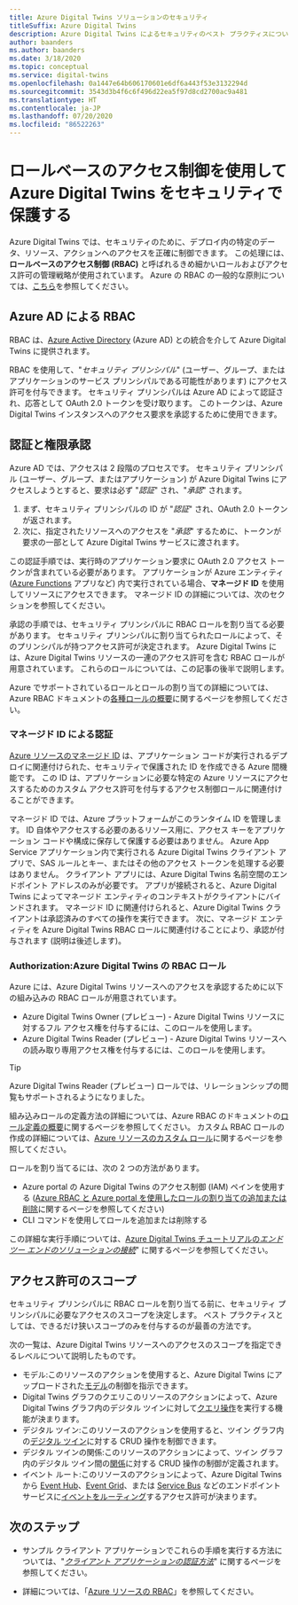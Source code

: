 ```yaml
---
title: Azure Digital Twins ソリューションのセキュリティ
titleSuffix: Azure Digital Twins
description: Azure Digital Twins によるセキュリティのベスト プラクティスについて説明します。
author: baanders
ms.author: baanders
ms.date: 3/18/2020
ms.topic: conceptual
ms.service: digital-twins
ms.openlocfilehash: 0a1447e64b606170601e6df6a443f53e3132294d
ms.sourcegitcommit: 3543d3b4f6c6f496d22ea5f97d8cd2700ac9a481
ms.translationtype: HT
ms.contentlocale: ja-JP
ms.lasthandoff: 07/20/2020
ms.locfileid: "86522263"
---
```

# <a name="secure-azure-digital-twins-with-role-based-access-control"></a>ロールベースのアクセス制御を使用して Azure Digital Twins をセキュリティで保護する

Azure Digital Twins では、セキュリティのために、デプロイ内の特定のデータ、リソース、アクションへのアクセスを正確に制御できます。 この処理には、**ロールベースのアクセス制御 (RBAC)** と呼ばれるきめ細かいロールおよびアクセス許可の管理戦略が使用されています。 Azure の RBAC の一般的な原則については、[こちら](../role-based-access-control/overview.md)を参照してください。

## <a name="rbac-through-azure-ad"></a>Azure AD による RBAC

RBAC は、[Azure Active Directory](../active-directory/fundamentals/active-directory-whatis.md) (Azure AD) との統合を介して Azure Digital Twins に提供されます。

RBAC を使用して、"*セキュリティ プリンシパル*" (ユーザー、グループ、またはアプリケーションのサービス プリンシパルである可能性があります) にアクセス許可を付与できます。 セキュリティ プリンシパルは Azure AD によって認証され、応答として OAuth 2.0 トークンを受け取ります。 このトークンは、Azure Digital Twins インスタンスへのアクセス要求を承認するために使用できます。

## <a name="authentication-and-authorization"></a>認証と権限承認

Azure AD では、アクセスは 2 段階のプロセスです。 セキュリティ プリンシパル (ユーザー、グループ、またはアプリケーション) が Azure Digital Twins にアクセスしようとすると、要求は必ず "*認証*" され、"*承認*" されます。 

1. まず、セキュリティ プリンシパルの ID が "*認証*" され、OAuth 2.0 トークンが返されます。
2. 次に、指定されたリソースへのアクセスを "*承認*" するために、トークンが要求の一部として Azure Digital Twins サービスに渡されます。

この認証手順では、実行時のアプリケーション要求に OAuth 2.0 アクセス トークンが含まれている必要があります。 アプリケーションが Azure エンティティ ([Azure Functions](../azure-functions/functions-overview.md) アプリなど) 内で実行されている場合、**マネージド ID** を使用してリソースにアクセスできます。 マネージド ID の詳細については、次のセクションを参照してください。

承認の手順では、セキュリティ プリンシパルに RBAC ロールを割り当てる必要があります。 セキュリティ プリンシパルに割り当てられたロールによって、そのプリンシパルが持つアクセス許可が決定されます。 Azure Digital Twins には、Azure Digital Twins リソースの一連のアクセス許可を含む RBAC ロールが用意されています。 これらのロールについては、この記事の後半で説明します。

Azure でサポートされているロールとロールの割り当ての詳細については、Azure RBAC ドキュメントの[各種ロールの概要](../role-based-access-control/rbac-and-directory-admin-roles.md)に関するページを参照してください。

### <a name="authentication-with-managed-identities"></a>マネージド ID による認証

[Azure リソースのマネージド ID](../active-directory/managed-identities-azure-resources/overview.md) は、アプリケーション コードが実行されるデプロイに関連付けられた、セキュリティで保護された ID を作成できる Azure 間機能です。 この ID は、アプリケーションに必要な特定の Azure リソースにアクセスするためのカスタム アクセス許可を付与するアクセス制御ロールに関連付けることができます。

マネージド ID では、Azure プラットフォームがこのランタイム ID を管理します。 ID 自体やアクセスする必要のあるリソース用に、アクセス キーをアプリケーション コードや構成に保存して保護する必要はありません。 Azure App Service アプリケーション内で実行される Azure Digital Twins クライアント アプリで、SAS ルールとキー、またはその他のアクセス トークンを処理する必要はありません。 クライアント アプリには、Azure Digital Twins 名前空間のエンドポイント アドレスのみが必要です。 アプリが接続されると、Azure Digital Twins によってマネージド エンティティのコンテキストがクライアントにバインドされます。 マネージド ID に関連付けられると、Azure Digital Twins クライアントは承認済みのすべての操作を実行できます。 次に、マネージド エンティティを Azure Digital Twins RBAC ロールに関連付けることにより、承認が付与されます (説明は後述します)。

### <a name="authorization-rbac-roles-for-azure-digital-twins"></a>Authorization:Azure Digital Twins の RBAC ロール

Azure には、Azure Digital Twins リソースへのアクセスを承認するために以下の組み込みの RBAC ロールが用意されています。
* Azure Digital Twins Owner (プレビュー) - Azure Digital Twins リソースに対するフル アクセス権を付与するには、このロールを使用します。
* Azure Digital Twins Reader (プレビュー) - Azure Digital Twins リソースへの読み取り専用アクセス権を付与するには、このロールを使用します。

> [!TIP]
> Azure Digital Twins Reader (プレビュー) ロールでは、リレーションシップの閲覧もサポートされるようになりました。

組み込みロールの定義方法の詳細については、Azure RBAC のドキュメントの[ロール定義の概要](../role-based-access-control/role-definitions.md)に関するページを参照してください。 カスタム RBAC ロールの作成の詳細については、[Azure リソースのカスタム ロール](../role-based-access-control/custom-roles.md)に関するページを参照してください。

ロールを割り当てるには、次の 2 つの方法があります。
* Azure portal の Azure Digital Twins のアクセス制御 (IAM) ペインを使用する ([Azure RBAC と Azure portal を使用したロールの割り当ての追加または削除](../role-based-access-control/role-assignments-portal.md)に関するページを参照してください)
* CLI コマンドを使用してロールを追加または削除する

この詳細な実行手順については、[Azure Digital Twins チュートリアルの*エンド ツー エンドのソリューションの接続*](tutorial-end-to-end.md)" に関するページを参照してください。

## <a name="permission-scopes"></a>アクセス許可のスコープ

セキュリティ プリンシパルに RBAC ロールを割り当てる前に、セキュリティ プリンシパルに必要なアクセスのスコープを決定します。 ベスト プラクティスとしては、できるだけ狭いスコープのみを付与するのが最善の方法です。

次の一覧は、Azure Digital Twins リソースへのアクセスのスコープを指定できるレベルについて説明したものです。
* モデル:このリソースのアクションを使用すると、Azure Digital Twins にアップロードされた[モデル](concepts-models.md)の制御を指示できます。
* Digital Twins グラフのクエリこのリソースのアクションによって、Azure Digital Twins グラフ内のデジタル ツインに対して[クエリ操作](concepts-query-language.md)を実行する機能が決まります。
* デジタル ツイン:このリソースのアクションを使用すると、ツイン グラフ内の[デジタル ツイン](concepts-twins-graph.md)に対する CRUD 操作を制御できます。
* デジタル ツインの関係:このリソースのアクションによって、ツイン グラフ内のデジタル ツイン間の[関係](concepts-twins-graph.md)に対する CRUD 操作の制御が定義されます。
* イベント ルート:このリソースのアクションによって、Azure Digital Twins から [Event Hub](../event-hubs/event-hubs-about.md)、[Event Grid](../event-grid/overview.md)、または [Service Bus](../service-bus-messaging/service-bus-messaging-overview.md) などのエンドポイント サービスに[イベントをルーティング](concepts-route-events.md)するアクセス許可が決まります。

## <a name="next-steps"></a>次のステップ

* サンプル クライアント アプリケーションでこれらの手順を実行する方法については、"[*クライアント アプリケーションの認証方法*](how-to-authenticate-client.md)" に関するページを参照してください。

* 詳細については、「[Azure リソースの RBAC](../role-based-access-control/overview.md)」を参照してください。
